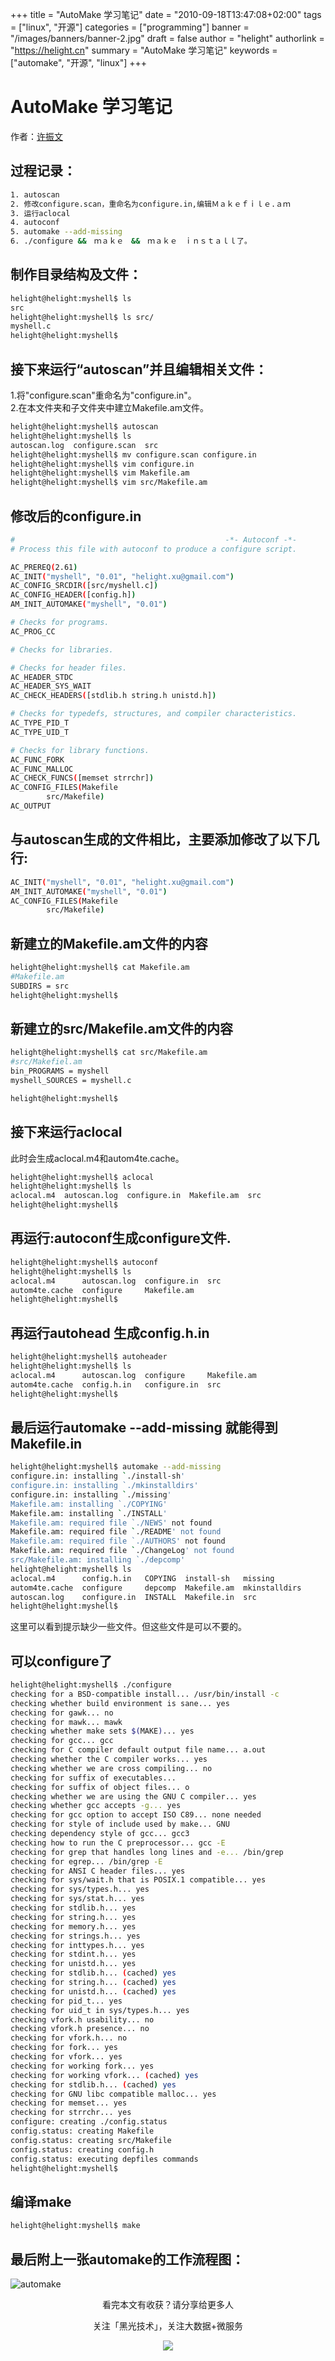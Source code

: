 +++
title = "AutoMake 学习笔记"
date = "2010-09-18T13:47:08+02:00"
tags = ["linux", "开源"]
categories = ["programming"]
banner = "/images/banners/banner-2.jpg"
draft = false
author = "helight"
authorlink = "https://helight.cn"
summary = "AutoMake 学习笔记"
keywords = ["automake", "开源", "linux"]
+++


# AutoMake 学习笔记</h1>
作者：<a href="mailto:zhwenxu@gmail.com">许振文</a>

## 过程记录：
``` sh
1. autoscan
2. 修改configure.scan，重命名为configure.in,编辑Ｍａｋｅｆｉｌｅ.ａｍ
3. 运行aclocal
4. autoconf
5. automake --add-missing
6. ./configure &&　ｍａｋｅ　&&　ｍａｋｅ　ｉｎｓｔａｌｌ了。
``` 
## 制作目录结构及文件：
``` sh
helight@helight:myshell$ ls
src
helight@helight:myshell$ ls src/
myshell.c
helight@helight:myshell$
``` 
## 接下来运行“autoscan”并且编辑相关文件：
1.将"configure.scan"重命名为"configure.in"。<br>
2.在本文件夹和子文件夹中建立Makefile.am文件。
``` sh
helight@helight:myshell$ autoscan 
helight@helight:myshell$ ls
autoscan.log  configure.scan  src
helight@helight:myshell$ mv configure.scan configure.in
helight@helight:myshell$ vim configure.in 
helight@helight:myshell$ vim Makefile.am
helight@helight:myshell$ vim src/Makefile.am
``` 
## 修改后的configure.in
``` sh
#                                               -*- Autoconf -*-                          
# Process this file with autoconf to produce a configure script.

AC_PREREQ(2.61)
AC_INIT("myshell", "0.01", "helight.xu@gmail.com")
AC_CONFIG_SRCDIR([src/myshell.c])
AC_CONFIG_HEADER([config.h])
AM_INIT_AUTOMAKE("myshell", "0.01")

# Checks for programs.
AC_PROG_CC

# Checks for libraries.

# Checks for header files.
AC_HEADER_STDC
AC_HEADER_SYS_WAIT
AC_CHECK_HEADERS([stdlib.h string.h unistd.h])

# Checks for typedefs, structures, and compiler characteristics.
AC_TYPE_PID_T
AC_TYPE_UID_T

# Checks for library functions.
AC_FUNC_FORK
AC_FUNC_MALLOC
AC_CHECK_FUNCS([memset strrchr])
AC_CONFIG_FILES(Makefile
        src/Makefile)
AC_OUTPUT
``` 
## 与autoscan生成的文件相比，主要添加修改了以下几行:
``` sh
AC_INIT("myshell", "0.01", "helight.xu@gmail.com")
AM_INIT_AUTOMAKE("myshell", "0.01")
AC_CONFIG_FILES(Makefile
        src/Makefile)
``` 
## 新建立的Makefile.am文件的内容
``` sh
helight@helight:myshell$ cat Makefile.am 
#Makefile.am
SUBDIRS = src
helight@helight:myshell$
``` 
## 新建立的src/Makefile.am文件的内容
``` sh
helight@helight:myshell$ cat src/Makefile.am 
#src/Makefiel.am
bin_PROGRAMS = myshell
myshell_SOURCES = myshell.c

helight@helight:myshell$ 
``` 
## 接下来运行aclocal
此时会生成aclocal.m4和autom4te.cache。
``` sh
helight@helight:myshell$ aclocal
helight@helight:myshell$ ls
aclocal.m4  autoscan.log  configure.in  Makefile.am  src
helight@helight:myshell$
``` 
## 再运行:autoconf生成configure文件.
``` sh
helight@helight:myshell$ autoconf 
helight@helight:myshell$ ls
aclocal.m4      autoscan.log  configure.in  src
autom4te.cache  configure     Makefile.am
helight@helight:myshell$
``` 
## 再运行autohead 生成config.h.in
``` sh
helight@helight:myshell$ autoheader 
helight@helight:myshell$ ls
aclocal.m4      autoscan.log  configure     Makefile.am
autom4te.cache  config.h.in   configure.in  src
helight@helight:myshell$
``` 
## 最后运行automake --add-missing 就能得到Makefile.in
``` sh
helight@helight:myshell$ automake --add-missing
configure.in: installing `./install-sh'
configure.in: installing `./mkinstalldirs'
configure.in: installing `./missing'
Makefile.am: installing `./COPYING'
Makefile.am: installing `./INSTALL'
Makefile.am: required file `./NEWS' not found
Makefile.am: required file `./README' not found
Makefile.am: required file `./AUTHORS' not found
Makefile.am: required file `./ChangeLog' not found
src/Makefile.am: installing `./depcomp'
helight@helight:myshell$ ls
aclocal.m4      config.h.in   COPYING  install-sh   missing
autom4te.cache  configure     depcomp  Makefile.am  mkinstalldirs
autoscan.log    configure.in  INSTALL  Makefile.in  src
helight@helight:myshell$
``` 
这里可以看到提示缺少一些文件。但这些文件是可以不要的。
## 可以configure了
``` sh
helight@helight:myshell$ ./configure 
checking for a BSD-compatible install... /usr/bin/install -c
checking whether build environment is sane... yes
checking for gawk... no
checking for mawk... mawk
checking whether make sets $(MAKE)... yes
checking for gcc... gcc
checking for C compiler default output file name... a.out
checking whether the C compiler works... yes
checking whether we are cross compiling... no
checking for suffix of executables... 
checking for suffix of object files... o
checking whether we are using the GNU C compiler... yes
checking whether gcc accepts -g... yes
checking for gcc option to accept ISO C89... none needed
checking for style of include used by make... GNU
checking dependency style of gcc... gcc3
checking how to run the C preprocessor... gcc -E
checking for grep that handles long lines and -e... /bin/grep
checking for egrep... /bin/grep -E
checking for ANSI C header files... yes
checking for sys/wait.h that is POSIX.1 compatible... yes
checking for sys/types.h... yes
checking for sys/stat.h... yes
checking for stdlib.h... yes
checking for string.h... yes
checking for memory.h... yes
checking for strings.h... yes
checking for inttypes.h... yes
checking for stdint.h... yes
checking for unistd.h... yes
checking for stdlib.h... (cached) yes
checking for string.h... (cached) yes
checking for unistd.h... (cached) yes
checking for pid_t... yes
checking for uid_t in sys/types.h... yes
checking vfork.h usability... no
checking vfork.h presence... no
checking for vfork.h... no
checking for fork... yes
checking for vfork... yes
checking for working fork... yes
checking for working vfork... (cached) yes
checking for stdlib.h... (cached) yes
checking for GNU libc compatible malloc... yes
checking for memset... yes
checking for strrchr... yes
configure: creating ./config.status
config.status: creating Makefile
config.status: creating src/Makefile
config.status: creating config.h
config.status: executing depfiles commands
helight@helight:myshell$ 
``` 
## 编译make
``` sh
helight@helight:myshell$ make
``` 
## 最后附上一张automake的工作流程图：

![automake](pic/automake.gif)


<center>
看完本文有收获？请分享给更多人<br>

关注「黑光技术」，关注大数据+微服务<br>

![](/images/qrcode_helight_tech.jpg)
</center>
